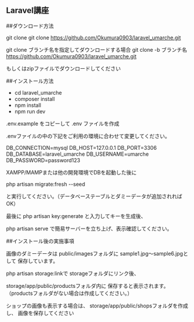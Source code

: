 ## Laravel講座

##ダウンロード方法

git clone
git clone https://github.com/Okumura0903/laravel_umarche.git

git clone ブランチ名を指定してダウンロードする場合
git clone -b ブランチ名 https://github.com/Okumura0903/laravel_umarche.git

もしくはzipファイルでダウンロードしてください

##インストール方法

- cd laravel_umarche
- composer install
- npm install
- npm run dev

.env.example をコピーして .env ファイルを作成

.envファイルの中の下記をご利用の環境に合わせて変更してください。

DB_CONNECTION=mysql
DB_HOST=127.0.0.1
DB_PORT=3306
DB_DATABASE=laravel_umarche
DB_USERNAME=umarche
DB_PASSWORD=password123

XAMPP/MAMPまたは他の開発環境でDBを起動した後に

php artisan migrate:fresh --seed

と実行してください。（データベーステーブルとダミーデータが追加されればOK）

最後に
php artisan key:generate
と入力してキーを生成後、

php artisan serve
で簡易サーバーを立ち上げ、表示確認してください。

##インストール後の実施事項

画像のダミーデータは
public/imagesフォルダに
sample1.jpg～sample6.jpgとして
保存しています。

php artisan storage:linkで
storageフォルダにリンク後、

storage/app/public/productsフォルダ内に
保存すると表示されます。
（productsフォルダがない場合は作成してください。）

ショップの画像も表示する場合は、
storage/app/public/shopsフォルダを作成し、
画像を保存してください